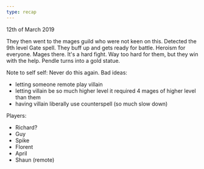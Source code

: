 ```yaml
---
type: recap
---
```


12th of March 2019

They then went to the mages guild who were not keen on this. Detected the 9th level Gate spell.
They buff up and gets ready for battle. Heroism for everyone.
Mages there.
It's a hard fight. Way too hard for them, but they win with the help. Pendle turns into a gold statue.

Note to self self: Never do this again. Bad ideas:

- letting someone remote play villain
- letting villain be so much higher level it required 4 mages of higher level than them
- having villain liberally use counterspell (so much slow down)

Players:
- Richard?
- Guy
- Spike
- Florent
- April
- Shaun (remote)
